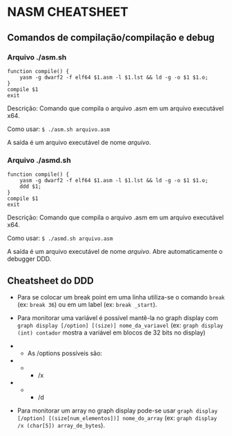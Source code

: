 # NASM CHEATSHEET

## Comandos de compilação/compilação e debug

### Arquivo ./asm.sh
```
function compile() {
	yasm -g dwarf2 -f elf64 $1.asm -l $1.lst && ld -g -o $1 $1.o;
}
compile $1
exit
```

Descrição:
Comando que compila o arquivo .asm em um arquivo executável x64.

Como usar:
`$ ./asm.sh arquivo.asm`

A saída é um arquivo executável de nome *arquivo*. 

### Arquivo ./asmd.sh
```
function compile() {
	yasm -g dwarf2 -f elf64 $1.asm -l $1.lst && ld -g -o $1 $1.o;
	ddd $1;
}
compile $1
exit
```

Descrição:
Comando que compila o arquivo .asm em um arquivo executável x64.

Como usar:
`$ ./asmd.sh arquivo.asm`

A saída é um arquivo executável de nome *arquivo*. Abre automaticamente o debugger DDD.

## Cheatsheet do DDD
 * Para se colocar um break point em uma linha utiliza-se o comando `break` (ex: `break 36`) ou em um label (ex: `break _start`).
 * Para monitorar uma variável é possível mantê-la no graph display com `graph display [/option] [(size)] nome_da_variavel` (ex: `graph display (int) contador` mostra a variável em blocos de 32 bits no display)
 * * As /options possíveis são:
 * * * /x
 * * * /d
 
* Para monitorar um array no graph display pode-se usar `graph display [/option] [(size[num_elementos])] nome_do_array` (ex: `graph display /x (char[5]) array_de_bytes`).


